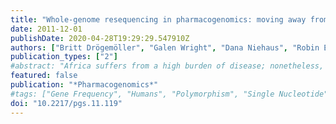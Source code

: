 ```yaml
---
title: "Whole-genome resequencing in pharmacogenomics: moving away from past disparities to globally representative applications"
date: 2011-12-01
publishDate: 2020-04-28T19:29:29.547910Z
authors: ["Britt Drögemöller", "Galen Wright", "Dana Niehaus", "Robin Emsley", "Louise Warnich"]
publication_types: ["2"]
#abstract: "Africa suffers from a high burden of disease; nonetheless, it has been one of the most under-represented continents with regard to genomic research. It can be argued that this disproportionate research is related to the fact that the genome architecture of African individuals is poorly suited to SNP-based genome-wide association studies, given existing genotyping platforms. However, this argument is no longer plausible with the arrival of next-generation sequencing technologies, which allow for the analysis of entire genomes. Using pharmacogenes to critically examine the merit of next-generation sequencing technologies in pharmacogenomics, we found a substantial amount of novel/uncharacterized variation, which was predicted to alter protein function. This variation was predominantly observed in African individuals, emphasizing the benefit of next-generation sequencing technologies specifically for these individuals. We also observed an improvement in the reliability of sequencing technologies in a relatively short time. Therefore, as sequencing technologies develop and decrease in cost, the ability to reliably detect variation will improve and these technologies will begin to replace other less comprehensive genotyping assays."
featured: false
publication: "*Pharmacogenomics*"
#tags: ["Gene Frequency", "Humans", "Polymorphism", "Single Nucleotide", "Genome", "Human", "Pharmacogenetics", "High-Throughput Nucleotide Sequencing", "African Continental Ancestry Group", "Population"]
doi: "10.2217/pgs.11.119"
---
```


